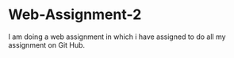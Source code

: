 # Web-Assignment-2
I am doing a web assignment in which i have assigned to do all my assignment on Git Hub.
